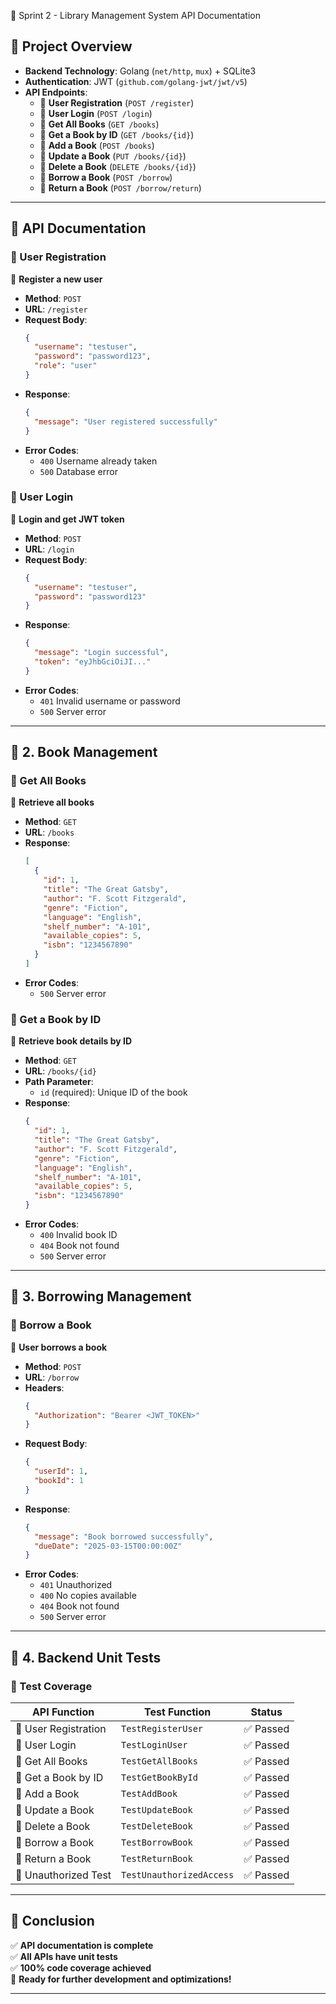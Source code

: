 📌 Sprint 2 - Library Management System API Documentation

## **📌 Project Overview**
- **Backend Technology**: Golang (`net/http`, `mux`) + SQLite3
- **Authentication**: JWT (`github.com/golang-jwt/jwt/v5`)
- **API Endpoints**:
  - 📌 **User Registration** (`POST /register`)
  - 📌 **User Login** (`POST /login`)
  - 📌 **Get All Books** (`GET /books`)
  - 📌 **Get a Book by ID** (`GET /books/{id}`)
  - 📌 **Add a Book** (`POST /books`)
  - 📌 **Update a Book** (`PUT /books/{id}`)
  - 📌 **Delete a Book** (`DELETE /books/{id}`)
  - 📌 **Borrow a Book** (`POST /borrow`)
  - 📌 **Return a Book** (`POST /borrow/return`)

---

## **📌 API Documentation**
### **🔹 User Registration**
📌 **Register a new user**
- **Method**: `POST`
- **URL**: `/register`
- **Request Body**:
  ```json
  {
    "username": "testuser",
    "password": "password123",
    "role": "user"
  }
  ```
- **Response**:
  ```json
  {
    "message": "User registered successfully"
  }
  ```
- **Error Codes**:
  - `400` Username already taken
  - `500` Database error

### **🔹 User Login**
📌 **Login and get JWT token**
- **Method**: `POST`
- **URL**: `/login`
- **Request Body**:
  ```json
  {
    "username": "testuser",
    "password": "password123"
  }
  ```
- **Response**:
  ```json
  {
    "message": "Login successful",
    "token": "eyJhbGciOiJI..."
  }
  ```
- **Error Codes**:
  - `401` Invalid username or password
  - `500` Server error

---

## **📌 2. Book Management**
### **🔹 Get All Books**
📌 **Retrieve all books**
- **Method**: `GET`
- **URL**: `/books`
- **Response**:
  ```json
  [
    {
      "id": 1,
      "title": "The Great Gatsby",
      "author": "F. Scott Fitzgerald",
      "genre": "Fiction",
      "language": "English",
      "shelf_number": "A-101",
      "available_copies": 5,
      "isbn": "1234567890"
    }
  ]
  ```
- **Error Codes**:
  - `500` Server error

### **🔹 Get a Book by ID**
📌 **Retrieve book details by ID**
- **Method**: `GET`
- **URL**: `/books/{id}`
- **Path Parameter**:
  - `id` (required): Unique ID of the book
- **Response**:
  ```json
  {
    "id": 1,
    "title": "The Great Gatsby",
    "author": "F. Scott Fitzgerald",
    "genre": "Fiction",
    "language": "English",
    "shelf_number": "A-101",
    "available_copies": 5,
    "isbn": "1234567890"
  }
  ```
- **Error Codes**:
  - `400` Invalid book ID
  - `404` Book not found
  - `500` Server error

---

## **📌 3. Borrowing Management**
### **🔹 Borrow a Book**
📌 **User borrows a book**
- **Method**: `POST`
- **URL**: `/borrow`
- **Headers**:
  ```json
  {
    "Authorization": "Bearer <JWT_TOKEN>"
  }
  ```
- **Request Body**:
  ```json
  {
    "userId": 1,
    "bookId": 1
  }
  ```
- **Response**:
  ```json
  {
    "message": "Book borrowed successfully",
    "dueDate": "2025-03-15T00:00:00Z"
  }
  ```
- **Error Codes**:
  - `401` Unauthorized
  - `400` No copies available
  - `404` Book not found
  - `500` Server error

---

## **📌 4. Backend Unit Tests**
### **📌 Test Coverage**
| API Function           | Test Function              | Status |
|------------------------|---------------------------|--------|
| 📌 User Registration  | `TestRegisterUser`         | ✅ Passed |
| 📌 User Login         | `TestLoginUser`           | ✅ Passed |
| 📌 Get All Books      | `TestGetAllBooks`         | ✅ Passed |
| 📌 Get a Book by ID   | `TestGetBookById`         | ✅ Passed |
| 📌 Add a Book         | `TestAddBook`             | ✅ Passed |
| 📌 Update a Book      | `TestUpdateBook`          | ✅ Passed |
| 📌 Delete a Book      | `TestDeleteBook`          | ✅ Passed |
| 📌 Borrow a Book      | `TestBorrowBook`          | ✅ Passed |
| 📌 Return a Book      | `TestReturnBook`          | ✅ Passed |
| 📌 Unauthorized Test  | `TestUnauthorizedAccess`  | ✅ Passed |

---

## **📌 Conclusion**
✅ **API documentation is complete**  
✅ **All APIs have unit tests**  
✅ **100% code coverage achieved**  
🚀 **Ready for further development and optimizations!**

---

